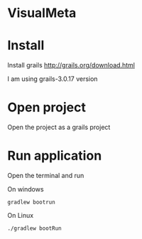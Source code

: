 # VisualMeta

# Install

Install grails http://grails.org/download.html

I am using grails-3.0.17 version

# Open project
Open the project as a grails project


# Run application
Open the terminal and run

On windows

    gradlew bootrun

 On Linux

    ./gradlew bootRun